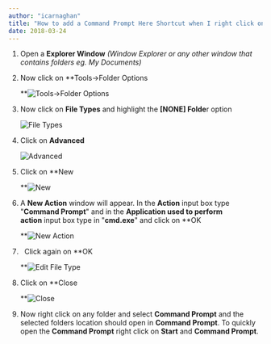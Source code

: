 ```yaml
---
author: "icarnaghan"
title: "How to add a Command Prompt Here Shortcut when I right click on a folder in Windows XP"
date: 2018-03-24
---
```


1. Open a **Explorer Window** _(Window Explorer or any other window that contains folders eg. My Documents)_
2. Now click on **Tools->Folder Options
    
    **![Tools->Folder Options](images/commandprompt1.png "Tools->Folder Options")
3. Now click on **File Types** and highlight the **\[NONE\] Folde**r option
    
    ![File Types](images/commandprompt2.png "File Types")
4. Click on **Advanced**
    
    ![Advanced](images/commandprompt3.png "Advanced")
5. Click on **New
    
    **![New](images/commandprompt4.png "New")
6. A **New Action** window will appear. In the **Action** input box type "**Command Prompt**" and in the **Application used to perform action** input box type in "**cmd.exe**" and click on **OK
    
    **![New Action](images/commandprompt5.png "New Action")
7.   Click again on **OK
    
    **![Edit File Type](images/commandprompt6.png "Edit File Type")
8. Click on **Close
    
    **![Close](images/commandprompt7.png "Close")
9. Now right click on any folder and select **Command Prompt** and the selected folders location should open in **Command Prompt**. To quickly open the **Command Prompt** right click on **Start** and **Command Prompt**.
